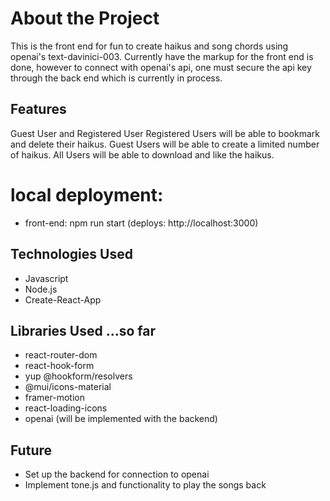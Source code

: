 # About the Project
This is the front end for fun to create haikus and song chords using openai's text-davinici-003.
Currently have the markup for the front end is done, however to connect with openai's api, one must secure the api key through the back end which is currently in process.

## Features
Guest User and Registered User
Registered Users will be able to bookmark and delete their haikus.
Guest Users will be able to create a limited number of haikus.
All Users will be able to download and like the haikus.

# local deployment:
- front-end: npm run start (deploys: http://localhost:3000)

## Technologies Used
- Javascript
- Node.js
- Create-React-App

## Libraries Used ...so far
- react-router-dom
- react-hook-form
- yup @hookform/resolvers
- @mui/icons-material
- framer-motion
- react-loading-icons
- openai (will be implemented with the backend)

## Future 
- Set up the backend for connection to openai
- Implement tone.js and functionality to play the songs back